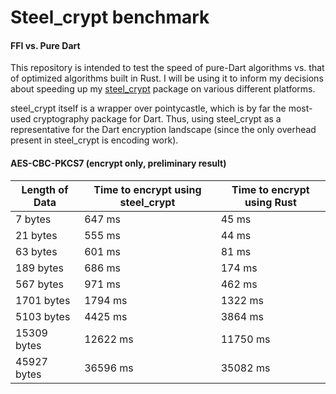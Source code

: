 # Steel_crypt benchmark
#### FFI vs. Pure Dart

This repository is intended to test the speed of pure-Dart algorithms vs. that of optimized algorithms built in Rust.
I will be using it to inform my decisions about speeding up my [steel_crypt](https://pub.dev/packages/steel_crypt) 
package on various different platforms.

steel_crypt itself is a wrapper over pointycastle, which is by far the most-used cryptography package for Dart. Thus,
using steel_crypt as a representative for the Dart encryption landscape (since the only overhead present in steel_crypt
is encoding work). 

#### AES-CBC-PKCS7 (encrypt only, preliminary result)

| Length of Data | Time to encrypt using steel_crypt | Time to encrypt using Rust |
|----------------|-----------------------------------|----------------------------|
| 7 bytes        | 647 ms                            | 45 ms                      |
| 21 bytes       | 555 ms                            | 44 ms                      |
| 63 bytes       | 601 ms                            | 81 ms                      |
| 189 bytes      | 686 ms                            | 174 ms                     |
| 567 bytes      | 971 ms                            | 462 ms                     |
| 1701 bytes     | 1794 ms                           | 1322 ms                    |
| 5103 bytes     | 4425 ms                           | 3864 ms                    |
| 15309 bytes    | 12622 ms                          | 11750 ms                   |
| 45927 bytes    | 36596 ms                          | 35082 ms                   |